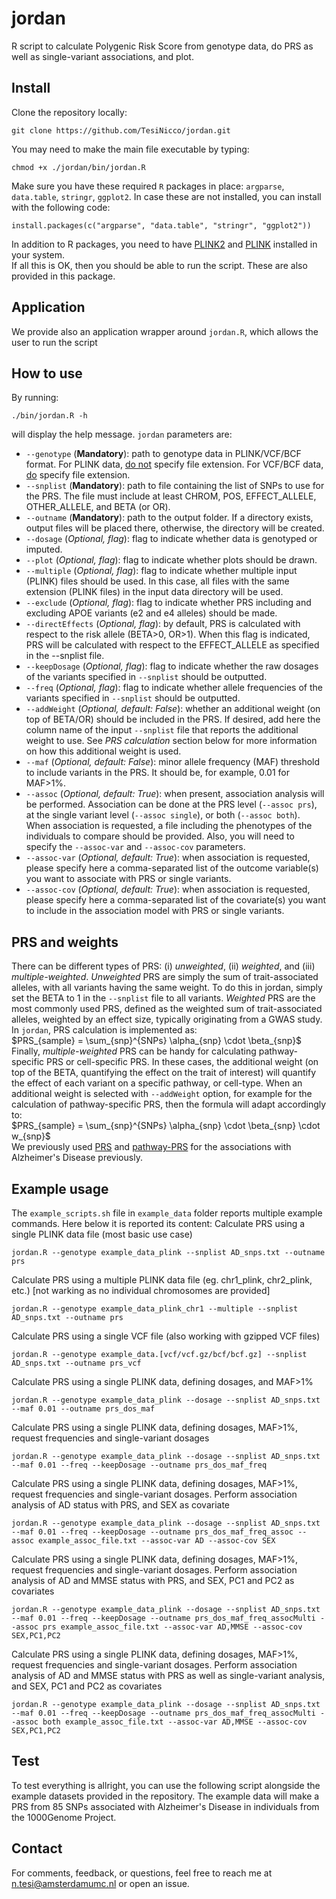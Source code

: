 # jordan
R script to calculate Polygenic Risk Score from genotype data, do PRS as well as single-variant associations, and plot.

## Install
Clone the repository locally:
```console
git clone https://github.com/TesiNicco/jordan.git
```

You may need to make the main file executable by typing:
```console
chmod +x ./jordan/bin/jordan.R
```

Make sure you have these required `R` packages in place: `argparse`, `data.table`, `stringr`, `ggplot2`.
In case these are not installed, you can install with the following code:
```console
install.packages(c("argparse", "data.table", "stringr", "ggplot2"))
```
In addition to R packages, you need to have [PLINK2](https://www.cog-genomics.org/plink/2.0/) and [PLINK](https://www.cog-genomics.org/plink/1.9/) installed in your system.  
If all this is OK, then you should be able to run the script. These are also provided in this package. 

## Application
We provide also an application wrapper around `jordan.R`, which allows the user to run the script

## How to use
By running:  
```console
./bin/jordan.R -h
```
will display the help message. `jordan` parameters are:  
- `--genotype` (**Mandatory**): path to genotype data in PLINK/VCF/BCF format. For PLINK data, <u>do not</u> specify file extension. For VCF/BCF data, <u>do</u> specify file extension.  
- `--snplist` (**Mandatory**): path to file containing the list of SNPs to use for the PRS. The file must include at least CHROM, POS, EFFECT_ALLELE, OTHER_ALLELE, and BETA (or OR).  
- `--outname` (**Mandatory**): path to the output folder. If a directory exists, output files will be placed there, otherwise, the directory will be created.  
- `--dosage` (*Optional, flag*): flag to indicate whether data is genotyped or imputed.  
- `--plot` (*Optional, flag*): flag to indicate whether plots should be drawn.  
- `--multiple` (*Optional, flag*): flag to indicate whether multiple input (PLINK) files should be used. In this case, all files with the same extension (PLINK files) in the input data directory will be used.  
- `--exclude` (*Optional, flag*): flag to indicate whether PRS including and excluding APOE variants (e2 and e4 alleles) should be made.  
- `--directEffects` (*Optional, flag*): by default, PRS is calculated with respect to the risk allele (BETA>0, OR>1). When this flag is indicated, PRS will be calculated with respect to the EFFECT_ALLELE as specified in the --snplist file.  
- `--keepDosage` (*Optional, flag*): flag to indicate whether the raw dosages of the variants specified in `--snplist` should be outputted.  
- `--freq` (*Optional, flag*): flag to indicate whether allele frequencies of the variants specified in `--snplist` should be outputted.  
- `--addWeight` (*Optional, default: False*): whether an additional weight (on top of BETA/OR) should be included in the PRS. If desired, add here the column name of the input `--snplist` file that reports the additional weight to use. See *PRS calculation* section below for more information on how this additional weight is used.  
- `--maf` (*Optional, default: False*): minor allele frequency (MAF) threshold to include variants in the PRS. It should be, for example, 0.01 for MAF>1%.  
- `--assoc` (*Optional, default: True*): when present, association analysis will be performed. Association can be done at the PRS level (`--assoc prs`), at the single variant level (`--assoc single`), or both (`--assoc both`). When association is requested, a file including the phenotypes of the individuals to compare should be provided. Also, you will need to specify the `--assoc-var` and `--assoc-cov` parameters.  
- `--assoc-var` (*Optional, default: True*): when association is requested, please specify here a comma-separated list of the outcome variable(s) you want to associate with PRS or single variants.  
- `--assoc-cov` (*Optional, default: True*): when association is requested, please specify here a comma-separated list of the covariate(s) you want to include in the association model with PRS or single variants.  

## PRS and weights
There can be different types of PRS: (i) *unweighted*, (ii) *weighted*, and (iii) *multiple-weighted*. *Unweighted* PRS are simply the sum of trait-associated alleles, with all variants having the same weight. To do this in jordan, simply set the BETA to 1 in the `--snplist` file to all variants. *Weighted* PRS are the most commonly used PRS, defined as the weighted sum of trait-associated alleles, weighted by an effect size, typically originating from a GWAS study. In `jordan`, PRS calculation is implemented as:  
$PRS_{sample} = \sum_{snp}^{SNPs} \alpha_{snp} \cdot \beta_{snp}$  
Finally, *multiple-weighted* PRS can be handy for calculating pathway-specific PRS or cell-specific PRS. In these cases, the additional weight (on top of the BETA, quantifying the effect on the trait of interest) will quantify the effect of each variant on a specific pathway, or cell-type. When an additional weight is selected with `--addWeight` option, for example for the calculation of pathway-specific PRS, then the formula will adapt accordingly to:  
$PRS_{sample} = \sum_{snp}^{SNPs} \alpha_{snp} \cdot \beta_{snp} \cdot w_{snp}$  
We previously used [PRS](https://alz-journals.onlinelibrary.wiley.com/doi/epdf/10.1002/alz.13810) and [pathway-PRS](https://pmc.ncbi.nlm.nih.gov/articles/PMC7524800/#:~:text=Immune%20response%20and%20endocytosis%20pathways,resilience%20against%20Alzheimer's%20disease%20%2D%20PMC) for the associations with Alzheimer's Disease previously.

## Example usage
The `example_scripts.sh` file in `example_data` folder reports multiple example commands. Here below it is reported its content:
Calculate PRS using a single PLINK data file (most basic use case)
```console
jordan.R --genotype example_data_plink --snplist AD_snps.txt --outname prs
```  
Calculate PRS using a multiple PLINK data file (eg. chr1_plink, chr2_plink, etc.) [not warking as no individual chromosomes are provided]
```console
jordan.R --genotype example_data_plink_chr1 --multiple --snplist AD_snps.txt --outname prs
```  
Calculate PRS using a single VCF file (also working with gzipped VCF files)
```console
jordan.R --genotype example_data.[vcf/vcf.gz/bcf/bcf.gz] --snplist AD_snps.txt --outname prs_vcf
```  
Calculate PRS using a single PLINK data, defining dosages, and MAF>1%
```console
jordan.R --genotype example_data_plink --dosage --snplist AD_snps.txt --maf 0.01 --outname prs_dos_maf
```  
Calculate PRS using a single PLINK data, defining dosages, MAF>1%, request frequencies and single-variant dosages
```console
jordan.R --genotype example_data_plink --dosage --snplist AD_snps.txt --maf 0.01 --freq --keepDosage --outname prs_dos_maf_freq
```  
Calculate PRS using a single PLINK data, defining dosages, MAF>1%, request frequencies and single-variant dosages. Perform association analysis of AD status with PRS, and SEX as covariate
```console
jordan.R --genotype example_data_plink --dosage --snplist AD_snps.txt --maf 0.01 --freq --keepDosage --outname prs_dos_maf_freq_assoc --assoc example_assoc_file.txt --assoc-var AD --assoc-cov SEX
```  
Calculate PRS using a single PLINK data, defining dosages, MAF>1%, request frequencies and single-variant dosages. Perform association analysis of AD and MMSE status with PRS, and SEX, PC1 and PC2 as covariates
```console
jordan.R --genotype example_data_plink --dosage --snplist AD_snps.txt --maf 0.01 --freq --keepDosage --outname prs_dos_maf_freq_assocMulti --assoc prs example_assoc_file.txt --assoc-var AD,MMSE --assoc-cov SEX,PC1,PC2
```  
Calculate PRS using a single PLINK data, defining dosages, MAF>1%, request frequencies and single-variant dosages. Perform association analysis of AD and MMSE status with PRS as well as single-variant analysis, and SEX, PC1 and PC2 as covariates
```console
jordan.R --genotype example_data_plink --dosage --snplist AD_snps.txt --maf 0.01 --freq --keepDosage --outname prs_dos_maf_freq_assocMulti --assoc both example_assoc_file.txt --assoc-var AD,MMSE --assoc-cov SEX,PC1,PC2
```  

## Test
To test everything is allright, you can use the following script alongside the example datasets provided in the repository. The example data will make a PRS from 85 SNPs associated with Alzheimer's Disease in individuals from the 1000Genome Project.  

## Contact
For comments, feedback, or questions, feel free to reach me at [n.tesi@amsterdamumc.nl](mailto:n.tesi@amsterdamumc.nl) or open an issue.



